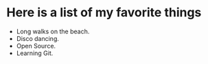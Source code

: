 # Here is a list of my favorite things
- Long walks on the beach.
- Disco dancing.
- Open Source.
- Learning Git.
